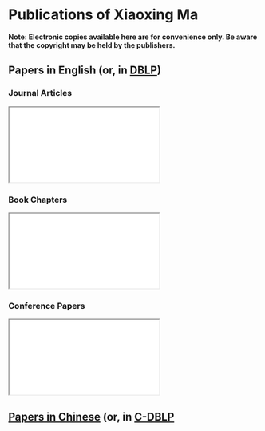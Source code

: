 # Publications of Xiaoxing Ma

**Note: Electronic copies available here are for convenience only. Be aware that the copyright may be held by the publishers.**

## Papers in English (or, in [DBLP](http://www.informatik.uni-trier.de/~ley/db/indices/a-tree/m/Ma:Xiaoxing.html))

### Journal Articles

<iframe class="embedded-height" src="static/publications/article.html" onload='javascript:resizeIframe(this);'  scrolling="no"></iframe>

### Book Chapters

<iframe class="embedded-height" src="static/publications/bookChapter.html" onload='javascript:resizeIframe(this);' scrolling="no"></iframe>

### Conference Papers

<iframe class="embedded-height" src="static/publications/conference.html" onload='javascript:resizeIframe(this);' scrolling="no"></iframe>

## [Papers in Chinese](chinesepublication.html) (or, in [C-DBLP](http://www.cdblp.cn/author/马晓星)

